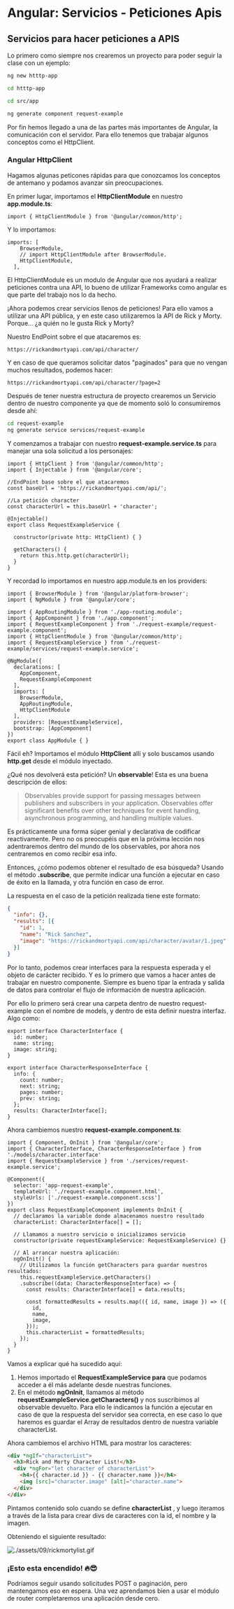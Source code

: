 # Angular: Servicios - Peticiones Apis

## Servicios para hacer peticiones a APIS

Lo primero como siempre nos crearemos un proyecto para poder seguir la clase con un ejemplo:

```bash
ng new htttp-app

cd htttp-app

cd src/app

ng generate component request-example
```

Por fin hemos llegado a una de las partes más importantes de Angular, la comunicación con el servidor. Para ello tenemos que trabajar algunos conceptos como el HttpClient.

### Angular HttpClient

Hagamos algunas peticones rápidas para que conozcamos los conceptos de antemano y podamos avanzar sin preocupaciones.

En primer lugar, importamos el  **HttpClientModule** en nuestro  **app.module.ts**:

```tsx
import { HttpClientModule } from '@angular/common/http';
```

Y lo importamos:

```tsx
imports: [
    BrowserModule,
    // import HttpClientModule after BrowserModule.
    HttpClientModule,
  ],
```

El HttpClientModule es un modulo de Angular que nos ayudará a realizar peticiones contra una API, lo bueno de utilizar Frameworks como angular es que parte del trabajo nos lo da hecho.

¡Ahora podemos crear servicios llenos de peticiones! Para ello vamos a utilizar una API pública, y en este caso utilizaremos la API de Rick y Morty. Porque... ¿a quién no le gusta Rick y Morty?

Nuestro EndPoint sobre el que atacaremos es:

```tsx
https://rickandmortyapi.com/api/character/
```

Y en caso de que queramos solicitar datos "paginados" para que no vengan muchos resultados, podemos hacer:

```tsx
https://rickandmortyapi.com/api/character/?page=2
```

Después de tener nuestra estructura de proyecto crearemos un Servicio dentro de nuestro componente ya que de momento soló lo consumiremos desde ahí:

```bash
cd request-example
ng generate service services/request-example
```

Y comenzamos a trabajar con nuestro **request-example.service.ts** para manejar una sola solicitud a los personajes:

```tsx
import { HttpClient } from '@angular/common/http';
import { Injectable } from '@angular/core';

//EndPoint base sobre el que atacaremos
const baseUrl = 'https://rickandmortyapi.com/api/';

//La petición character
const characterUrl = this.baseUrl + 'character';

@Injectable()
export class RequestExampleService {

  constructor(private http: HttpClient) { }

  getCharacters() {
    return this.http.get(characterUrl);
  }
}
```

Y recordad lo importamos en nuestro app.module.ts en los providers:

```tsx
import { BrowserModule } from '@angular/platform-browser';
import { NgModule } from '@angular/core';

import { AppRoutingModule } from './app-routing.module';
import { AppComponent } from './app.component';
import { RequestExampleComponent } from './request-example/request-example.component';
import { HttpClientModule } from '@angular/common/http';
import { RequestExampleService } from './request-example/services/request-example.service';

@NgModule({
  declarations: [
    AppComponent,
    RequestExampleComponent
  ],
  imports: [
    BrowserModule,
    AppRoutingModule,
    HttpClientModule
  ],
  providers: [RequestExampleService],
  bootstrap: [AppComponent]
})
export class AppModule { }
```

Fácil eh? Importamos el módulo **HttpClient** allí y solo buscamos usando **http.get** desde el módulo inyectado.

¿Qué nos devolverá esta petición? Un **observable**! Esta es una buena descripción de ellos:

> Observables provide support for passing messages between publishers and subscribers in your application. Observables offer significant benefits over other techniques for event handling, asynchronous programming, and handling multiple values.
> 

Es prácticamente una forma súper genial y declarativa de codificar reactivamente. Pero no os preocupéis que en la próxima lección nos adentraremos dentro del mundo de los observables, por ahora nos centraremos en como recibir esa info.

Entonces, ¿cómo podemos obtener el resultado de esa búsqueda? Usando el método **.subscribe**, que permite indicar una función a ejecutar en caso de éxito en la llamada, y otra función en caso de error.

La respuesta en el caso de la petición realizada tiene este formato:

```json
{
  "info": {},
  "results": [{ 
    "id": 1, 
    "name": "Rick Sanchez", 
    "image": "https://rickandmortyapi.com/api/character/avatar/1.jpeg" 
  }]
}
```

Por lo tanto, podemos crear interfaces para la respuesta esperada y el objeto de carácter recibido. Y es lo primero que vamos a hacer antes de trabajar en nuestro componente. Siempre es bueno tipar la entrada y salida de datos para controlar el flujo de información de nuestra aplicación. 

Por ello lo primero será crear una carpeta dentro de nuestro request-example con el nombre de models, y dentro de esta definir nuestra interfaz. Algo como:

```tsx
export interface CharacterInterface {
  id: number;
  name: string;
  image: string;
}

export interface CharacterResponseInterface {
  info: {
    count: number;
    next: string;
    pages: number;
    prev: string;
  };
  results: CharacterInterface[];
}
```

Ahora cambiemos nuestro **request-example.component.ts**:

```tsx
import { Component, OnInit } from '@angular/core';
import { CharacterInterface, CharacterResponseInterface } from './models/character.interface'
import { RequestExampleService } from './services/request-example.service';

@Component({
  selector: 'app-request-example',
  templateUrl: './request-example.component.html',
  styleUrls: ['./request-example.component.scss']
})
export class RequestExampleComponent implements OnInit {
  // declaramos la variable donde almacenamos nuestro resultado
  characterList: CharacterInterface[] = [];

  // Llamamos a nuestro servicio o inicializamos servicio
  constructor(private requestExampleService: RequestExampleService) {}
  
  // Al arrancar nuestra aplicación:
  ngOnInit() {
    // Utilizamos la función getCharacters para guardar nuestros resultados:
    this.requestExampleService.getCharacters()
    .subscribe((data: CharacterResponseInterface) => {
      const results: CharacterInterface[] = data.results;

      const formattedResults = results.map(({ id, name, image }) => ({
        id,
        name,
        image,
      }));
      this.characterList = formattedResults;
    });
  }
}
```

Vamos a explicar qué ha sucedido aquí:

1. Hemos importado el **RequestExampleService para** que podamos acceder a él más adelante desde nuestras funciones.
2. En el método **ngOnInit**, llamamos al método **requestExampleService.getCharacters()** y nos suscribimos al observable devuelto. Para ello le indicamos la función a ejecutar en caso de que la respuesta del servidor sea correcta, en ese caso lo que haremos es guardar el Array de resultados dentro de nuestra variable characterList.

Ahora cambiemos el archivo HTML para mostrar los caracteres:

```html
<div *ngIf="characterList">
  <h3>Rick and Morty Character List!</h3>
  <div *ngFor="let character of characterList">
    <h4>{{ character.id }} - {{ character.name }}</h4>
    <img [src]="character.image" [alt]="character.name">
  </div>
</div>
```

Pintamos contenido solo cuando se define **characterList** , y luego iteramos a través de la lista para crear divs de caracteres con la id, el nombre y la imagen.

Obteniendo el siguiente resultado:

![./assets/09/rickmortylist.gif](./assets/09/rickmortylist.gif)

### ¡Esto esta encendido! 🔥😎

Podríamos seguir usando solicitudes POST o paginación, pero mantengamos eso en espera. Una vez aprendamos bien a usar el módulo de router completaremos una aplicación desde cero.
